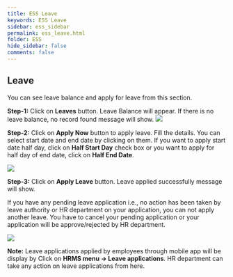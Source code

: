 ```yaml
---
title: ESS Leave
keywords: ESS Leave
sidebar: ess_sidebar
permalink: ess_leave.html
folder: ESS
hide_sidebar: false
comments: false
---
```

## Leave

You can see leave balance and apply for leave from this section.

**Step-1:** Click on **Leaves** button. Leave Balance will appear. If there is no leave balance, no record found message will show.
![](http://docs.risersoft.com/ess/ImagesExt/image8_5.jpg)

**Step-2:** Click on **Apply Now** button to apply leave. Fill the details. You can select start date and end date by clicking on them. 
If you want to apply start date half day, click on **Half Start Day** check box or you want to apply for half day of end date, click on **Half End Date**.

![](http://docs.risersoft.com/ess/ImagesExt/image8_6.jpg)

**Step-3:** Click on **Apply Leave** button. Leave applied successfully message will show. 

If you have any pending leave application i.e., no action has been taken by leave authority or HR department on your application, 
you can not apply another leave. You have to cancel your pending application or your application will be approve/rejected by HR department.

![](http://docs.risersoft.com/ess/ImagesExt/image8_7.jpg)

**Note:** Leave applications applied by employees through mobile app will be display by Click on **HRMS menu -> Leave applications**. 
HR department can take any action on leave applications from here.

